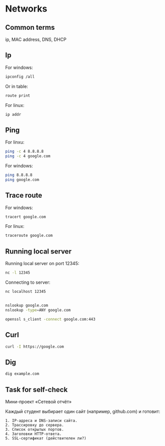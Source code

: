 # Networks

## Common terms

ip, MAC address, DNS, DHCP

## Ip

For windows:
```bash
ipconfig /all
```

Or in table:
```bash
route print
```
 
For linux:
```bash
ip addr
```

## Ping

For linxu:
```bash
ping -c 4 8.8.8.8
ping -c 4 google.com
```

For windows:
```bash
ping 8.8.8.8
ping google.com
```

## Trace route

For windows:
```bash
tracert google.com
```

For linux:
```bash
traceroute google.com
```

## Running local server

Running local server on port 12345:
```bash
nc -l 12345
```

Connecting to server:
```bash
nc localhost 12345
```

## 

```bash
nslookup google.com
nslookup -type=ANY google.com
```

```bash
openssl s_client -connect google.com:443
```

## Curl

```bash
curl -I https://google.com
```

## Dig

```bash
dig example.com
```

## Task for self-check

Мини-проект «Сетевой отчёт»

Каждый студент выбирает один сайт (например, github.com) и готовит:

    1. IP-адреса и DNS-записи сайта.
    2. Трассировку до сервера.
    3. Список открытых портов.
    4. Заголовки HTTP-ответа.
    5. SSL-сертификат (действителен ли?)
